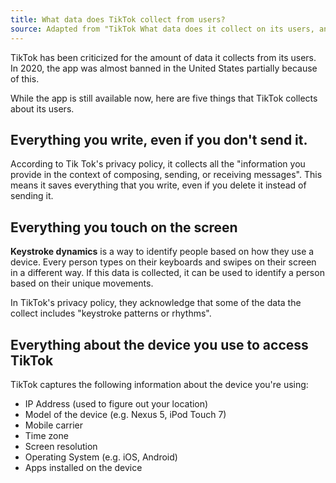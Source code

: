 ```yaml
---
title: What data does TikTok collect from users?
source: Adapted from "TikTok What data does it collect on its users, and how do other apps compare?" on Sky News.
---
```


TikTok has been criticized for the amount of data it collects from its users. In 2020, the app was almost banned in the United States partially because of this.

While the app is still available now, here are five things that TikTok collects about its users.

## Everything you write, even if you don't send it.

According to Tik Tok's privacy policy, it collects all the "information you provide in the context of composing, sending, or receiving messages". This means it saves everything that you write, even if you delete it instead of sending it.

## Everything you touch on the screen

**Keystroke dynamics** is a way to identify people based on how they use a device. Every person types on their keyboards and swipes on their screen in a different way. If this data is collected, it can be used to identify a person based on their unique movements.

In TikTok's privacy policy, they acknowledge that some of the data the collect includes "keystroke patterns or rhythms".

## Everything about the device you use to access TikTok

TikTok captures the following information about the device you're using:

- IP Address (used to figure out your location)
- Model of the device (e.g. Nexus 5, iPod Touch 7)
- Mobile carrier
- Time zone
- Screen resolution
- Operating System (e.g. iOS, Android)
- Apps installed on the device
